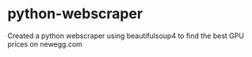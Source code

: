 # python-webscraper
Created a python webscraper using beautifulsoup4 to find the best GPU prices on newegg.com
